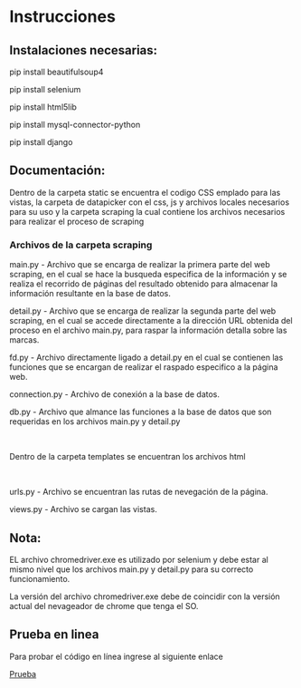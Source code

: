 <h1>Instrucciones</h1>

<h2>Instalaciones necesarias:</h2>
<p>pip install beautifulsoup4</p>
<p>pip install selenium</p>
<p>pip install html5lib</p>
<p>pip install mysql-connector-python</p>
<p>pip install django</p>

<h2>Documentación: </h2>
<p>Dentro de la carpeta static se encuentra el codigo CSS emplado para las vistas, la carpeta de datapicker con el css, js y archivos locales necesarios para su uso y la carpeta scraping la cual contiene los archivos necesarios para realizar el proceso de scraping</p>
<h3>Archivos de la carpeta scraping</h3>
<p>main.py - Archivo que se encarga de realizar la primera parte del web scraping, en el cual se hace la busqueda
especifica de la información y se realiza el recorrido de páginas del resultado obtenido para almacenar la 
información resultante en la base de datos.</p>
<p>detail.py - Archivo que se encarga de realizar la segunda parte del web scraping, en el cual se accede 
directamente a la dirección URL obtenida del proceso en el archivo main.py, para raspar la información detalla 
sobre las marcas.</p>
<p>fd.py - Archivo directamente ligado a detail.py en el cual se contienen las funciones que se encargan de realizar
el raspado especifico a la página web.</p>
<p>connection.py - Archivo de conexión a la base de datos.</p>
<p>db.py - Archivo que almance las funciones a la base de datos que son requeridas en los archivos main.py y detail.py</p><br>
<p>Dentro de la carpeta templates se encuentran los archivos html</p><br>
<p>urls.py - Archivo se encuentran las rutas de nevegación de la página.</p>
<p>views.py - Archivo se cargan las vistas.</p>

<h2>Nota:</h2>
<p>EL archivo chromedriver.exe es utilizado por selenium y debe estar al mismo nivel que los archivos main.py y detail.py para su correcto funcionamiento.</p>
<p>La versión del archivo chromedriver.exe debe de coincidir con la versión actual del nevageador de chrome que tenga el SO.</p>

<h2>Prueba en linea</h2>
<p>Para probar el código en línea ingrese al siguiente enlace</p>
<a href=https://wsbrandium.herokuapp.com/inicio/>Prueba</a>
